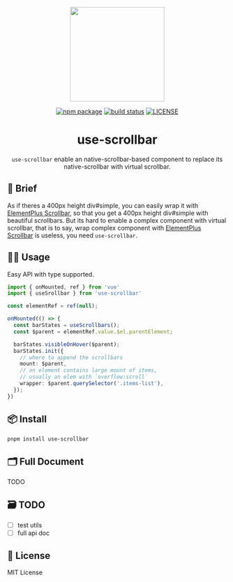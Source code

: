 <p align="center">
  <a href="todo">
    <img width="216" src="todo">
  </a>
</p>

<p align="center">
  <!-- npm version -->
  <a href="https://github.com/Lionad-Morotar/use-scrollbar"><img src="https://img.shields.io/npm/v/use-scrollbar.svg" alt="npm package"></a>
  <!-- ci status -->
  <a href="https://github.com/Lionad-Morotar/use-scrollbar/actions/workflows/node-ci.yml"><img src="https://github.com/Lionad-Morotar/use-scrollbar/actions/workflows/ci.yml/badge.svg?branch=master" alt="build status"></a>
  <!-- license -->
  <a href="https://github.com/Lionad-Morotar/use-scrollbar/blob/master/LICENSE"><img src="https://img.shields.io/github/license/Lionad-Morotar/use-scrollbar" alt="LICENSE"></a>
</p>

<div align="center">

# use-scrollbar

`use-scrollbar` enable an native-scrollbar-based component to replace its native-scrollbar with virtual scrollbar.

</div>

## 🎇 Brief

As if theres a 400px height div#simple, you can easily wrap it with [ElementPlus Scrollbar](https://element-plus.gitee.io/zh-CN/component/scrollbar.html), so that you get a 400px height div#simple with beautiful scrollbars. But its hard to enable a complex component with virtual scrollbar, that is to say, wrap complex component with [ElementPlus Scrollbar](https://element-plus.gitee.io/zh-CN/component/scrollbar.html) is useless, you need `use-scrollbar`.

## 🤹‍♀️ Usage

Easy API with type supported.

```typescript
import { onMounted, ref } from 'vue'
import { useSrollbar } from 'use-scrollbar'

const elementRef = ref(null);

onMounted(() => {
  const barStates = useScrollbars();
  const $parent = elementRef.value.$el.parentElement;

  barStates.visibleOnHover($parent);
  barStates.init({
    // where to append the scrollbars
    mount: $parent,
    // an element contains large mount of items,
    // usually an elem with `overflow:scroll`
    wrapper: $parent.querySelector('.items-list'),
  });
})
```

## 📦 Install

```bash
pnpm install use-scrollbar
```

## 🗂️ Full Document

TODO

## 🗃️ TODO

- [ ] test utils
- [ ] full api doc

## 📄 License

MIT License
